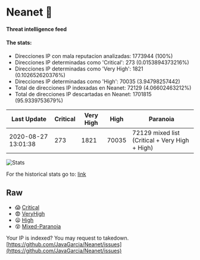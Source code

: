 # Neanet :hocho:
#### Threat intelligence feed
#### The stats:

- Direcciones IP con mala reputacion analizadas: 1773944 (100%)
- Direcciones IP determinadas como 'Critical':  273 (0.0153894373216%)
- Direcciones IP determinadas como 'Very High':  1821 (0.102652620376%)
- Direcciones IP determinadas como 'High':  70035 (3.94798257442)
- Total de direcciones IP indexadas en Neanet:  72129 (4.06602463212%)
- Total de direcciones IP descartadas en Neanet:  1701815 (95.9339753679%)

| Last Update | Critical | Very High | High | Paranoia |
| --- | --- | --- | --- | --- |
| 2020-08-27 13:01:38 | 273 | 1821 | 70035 | 72129 mixed list (Critical + Very High + High)|

![Stats](https://docs.google.com/spreadsheets/d/e/2PACX-1vSnaNMIXVabIpDJjufMlzH7poXnshF3mgd8Is1g9ytUEzVsP5my4Trn8f-xkoLLQ38xpL3HtmUexLo6/pubchart?oid=501124687&format=image)

For the historical stats go to: [link](/stats.csv)
## Raw
- :scream: [Critical](https://raw.githubusercontent.com/JavaGarcia/Neanet/master/blacklists/neanet_critical.txt)
- :fearful: [VeryHigh](https://raw.githubusercontent.com/JavaGarcia/Neanet/master/blacklists/neanet_veryHigh.txtt)
- :frowning: [High](https://raw.githubusercontent.com/JavaGarcia/Neanet/master/blacklists/neanet_high.txt)
- :dizzy_face: [Mixed-Paranoia](https://raw.githubusercontent.com/JavaGarcia/Neanet/master/blacklists/neanet_all.txt)


Your IP is indexed? You may request to takedown. [https://github.com/JavaGarcia/Neanet/issues](https://github.com/JavaGarcia/Neanet/issues)




































































































































































































































































































































































































































































































